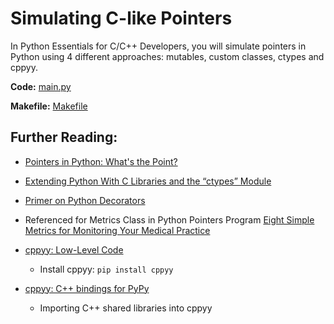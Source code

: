 # Simulating C-like Pointers

In Python Essentials for C/C++ Developers, you will simulate pointers in Python using 4 different approaches: mutables, custom classes, ctypes and cppyy.

**Code:** [main.py](main.py)

**Makefile:** [Makefile](Makefile)

## Further Reading:

- [Pointers in Python: What's the Point?](https://realpython.com/pointers-in-python/)
- [Extending Python With C Libraries and the “ctypes” Module](https://dbader.org/blog/python-ctypes-tutorial)
- [Primer on Python Decorators](https://realpython.com/primer-on-python-decorators/)
- Referenced for Metrics Class in Python Pointers Program [Eight Simple Metrics for Monitoring Your Medical Practice](https://www.physicianspractice.com/accounts-receivable/eight-simple-metrics-monitoring-your-medical-practice)
- [cppyy: Low-Level Code](https://cppyy.readthedocs.io/en/latest/lowlevel.html)
    - Install cppyy: `pip install cppyy`

- [cppyy: C++ bindings for PyPy](https://doc.pypy.org/en/release-2.6.x/cppyy.html)
    - Importing C++ shared libraries into cppyy